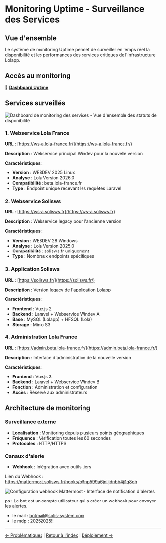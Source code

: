 # Monitoring Uptime - Surveillance des Services

## Vue d'ensemble

Le système de monitoring Uptime permet de surveiller en temps réel la disponibilité et les performances des services critiques de l'infrastructure Lolapp.

## Accès au monitoring

🔗 [**Dashboard Uptime**](https://uptime.lola-france.fr/status/solis)

## Services surveillés

![Dashboard de monitoring des services - Vue d'ensemble des statuts de disponibilité](https://imgur.com/epCyW6p.png)

### 1. Webservice Lola France

**URL** : [https://ws-a.lola-france.fr/](https://ws-a.lola-france.fr/)

**Description** : Webservice principal Windev pour la nouvelle version

**Caractéristiques** :
- **Version** : WEBDEV 2025 Linux
- **Analyse** : Lola Version 2026.0
- **Compatibilité** : beta.lola-france.fr
- **Type** : Endpoint unique recevant les requêtes Laravel

### 2. Webservice Solisws

**URL** : [https://ws-a.solisws.fr](https://ws-a.solisws.fr)

**Description** : Webservice legacy pour l'ancienne version

**Caractéristiques** :
- **Version** : WEBDEV 28 Windows
- **Analyse** : Lola Version 2025.0
- **Compatibilité** : solisws.fr uniquement
- **Type** : Nombreux endpoints spécifiques

### 3. Application Solisws

**URL** : [https://solisws.fr/](https://solisws.fr/)

**Description** : Version legacy de l'application Lolapp

**Caractéristiques** :
- **Frontend** : Vue.js 2
- **Backend** : Laravel + Webservice Windev A
- **Base** : MySQL (Lolapp) + HFSQL (Lola)
- **Storage** : Minio S3

### 4. Administration Lola France

**URL** : [https://admin.beta.lola-france.fr/](https://admin.beta.lola-france.fr/)

**Description** : Interface d'administration de la nouvelle version

**Caractéristiques** :
- **Frontend** : Vue.js 3
- **Backend** : Laravel + Webservice Windev B
- **Fonction** : Administration et configuration
- **Accès** : Réservé aux administrateurs

## Architecture de monitoring

### Surveillance externe

- **Localisation** : Monitoring depuis plusieurs points géographiques
- **Fréquence** : Vérification toutes les 60 secondes
- **Protocoles** : HTTP/HTTPS

### Canaux d'alerte

- **Webhook** : Intégration avec outils tiers

Lien du Webhook : https://mattermost.solisws.fr/hooks/o9np599a6jniijdnbb4jj1q8oh

![Configuration webhook Mattermost - Interface de notification d'alertes](https://imgur.com/QNQPeaa.png)

ps : Le bot est un compte utilisateur qui a créer un webhook pour envoyer les alertes. 
- le mail : botmail@solis-system.com
- le mdp : 20252025!!


---

[← Problématiques](issues.md) | [Retour à l'index](./) | [Déploiement →](deployment.md)
